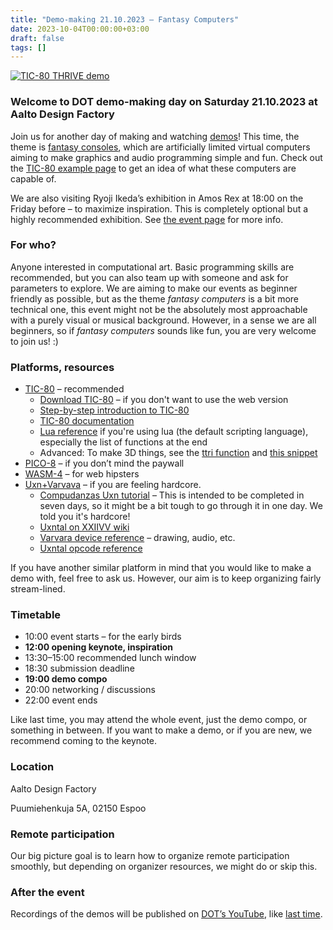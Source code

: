 ```yaml
---
title: "Demo-making 21.10.2023 – Fantasy Computers"
date: 2023-10-04T00:00:00+03:00
draft: false
tags: []
---
```


[![TIC-80 THRIVE demo](/images/tic-80-thrive.png)](https://tic80.com/play?cart=2807)

### Welcome to DOT demo-making day on Saturday 21.10.2023 at Aalto Design Factory

Join us for another day of making and watching [demos](https://en.wikipedia.org/wiki/Demoscene)! This time, the theme is [fantasy consoles](https://en.wikipedia.org/wiki/Fantasy_video_game_console), which are artificially limited virtual computers aiming to make graphics and audio programming simple and fun. Check out the [TIC-80 example page](http://tic80.com/play?cat=5) to get an idea of what these computers are capable of.

We are also visiting Ryoji Ikeda’s exhibition in Amos Rex at 18:00 on the Friday before – to maximize inspiration. This is completely optional but a highly recommended exhibition. See [the event page](/news/ikeda-20.10.2023/) for more info.

### For who?
Anyone interested in computational art. Basic programming skills are recommended, but you can also team up with someone and ask for parameters to explore. We are aiming to make our events as beginner friendly as possible, but as the theme *fantasy computers* is a bit more technical one, this event might not be the absolutely most approachable with a purely visual or musical background. However, in a sense we are all beginners, so if *fantasy computers* sounds like fun, you are very welcome to join us! :)

### Platforms, resources

- [TIC-80](https://tic80.com) – recommended
    - [Download TIC-80](https://github.com/nesbox/TIC-80/releases) – if you don't want to use the web version
    - [Step-by-step introduction to TIC-80](https://github.com/nesbox/TIC-80/wiki/A-step-by-step-introduction-to-TIC-80,-Part-1---The-Default-Cart)
    - [TIC-80 documentation](https://github.com/nesbox/TIC-80/wiki)
    - [Lua reference](https://www.lua.org/manual/5.4/) if you're using lua (the default scripting language), especially the list of functions at the end
    - Advanced: To make 3D things, see the [ttri function](https://github.com/nesbox/TIC-80/wiki/ttri) and [this snippet](https://github.com/nesbox/TIC-80/wiki/Code-examples-and-snippets#ttri-xyz-rotation)
- [PICO-8](https://www.lexaloffle.com/pico-8.php) – if you don’t mind the paywall
- [WASM-4](https://wasm4.org/) – for web hipsters
- [Uxn+Varvava](https://100r.co/site/uxn.html) – if you are feeling hardcore.
    - [Compudanzas Uxn tutorial](https://compudanzas.net/uxn_tutorial.html) – This is intended to be completed in seven days, so it might be a bit tough to go through it in one day. We told you it's hardcore!
    - [Uxntal on XXIIVV wiki](https://wiki.xxiivv.com/site/uxntal.html)
    - [Varvara device reference](https://wiki.xxiivv.com/site/varvara.html) – drawing, audio, etc.
    - [Uxntal opcode reference](https://wiki.xxiivv.com/site/uxntal_reference.html)

If you have another similar platform in mind that you would like to make a demo with, feel free to ask us. However, our aim is to keep organizing fairly stream-lined.

### Timetable
- 10:00 event starts – for the early birds
- **12:00 opening keynote, inspiration**
- 13:30–15:00 recommended lunch window
- 18:30 submission deadline
- **19:00 demo compo**
- 20:00 networking / discussions
- 22:00 event ends

Like last time, you may attend the whole event, just the demo compo, or something in between. If you want to make a demo, or if you are new, we recommend coming to the keynote.

### Location
Aalto Design Factory

Puumiehenkuja 5A, 02150 Espoo

### Remote participation
Our big picture goal is to learn how to organize remote participation smoothly, but depending on organizer resources, we might do or skip this.

### After the event
Recordings of the demos will be published on [DOT’s YouTube](https://www.youtube.com/@TheDOTry), like [last time](https://www.youtube.com/watch?v=xv6Z9RkWEK4&list=PLmRDkQf8W1WEaT5I-F3BpZ46czsg0L_sY).